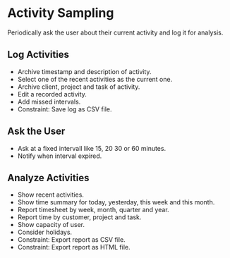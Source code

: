 # Activity Sampling

Periodically ask the user about their current activity and log it for analysis.

## Log Activities

- Archive timestamp and description of activity.
- Select one of the recent activities as the current one.
- Archive client, project and task of activity.
- Edit a recorded activity.
- Add missed intervals.
- Constraint: Save log as CSV file.

## Ask the User

- Ask at a fixed intervall like 15, 20 30 or 60 minutes.
- Notify when interval expired.

## Analyze Activities

- Show recent activities.
- Show time summary for today, yesterday, this week and this month.
- Report timesheet by week, month, quarter and year.
- Report time by customer, project and task.
- Show capacity of user.
- Consider holidays.
- Constraint: Export report as CSV file.
- Constraint: Export report as HTML file.

